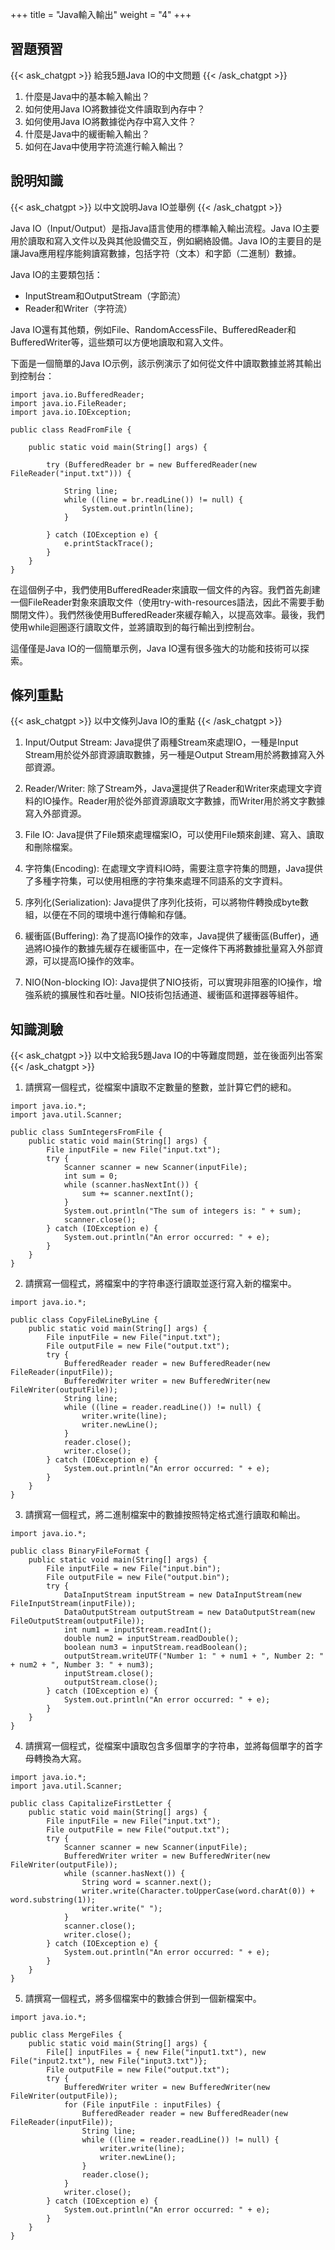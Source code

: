 +++
title = "Java輸入輸出"
weight = "4"
+++
## 習題預習
{{< ask_chatgpt >}}
給我5題Java IO的中文問題
{{< /ask_chatgpt >}}



1. 什麼是Java中的基本輸入輸出？ 
2. 如何使用Java IO將數據從文件讀取到內存中？ 
3. 如何使用Java IO將數據從內存中寫入文件？ 
4. 什麼是Java中的緩衝輸入輸出？ 
5. 如何在Java中使用字符流進行輸入輸出？   

## 說明知識
{{< ask_chatgpt >}}
以中文說明Java IO並舉例
{{< /ask_chatgpt >}}



Java IO（Input/Output）是指Java語言使用的標準輸入輸出流程。Java IO主要用於讀取和寫入文件以及與其他設備交互，例如網絡設備。Java IO的主要目的是讓Java應用程序能夠讀寫數據，包括字符（文本）和字節（二進制）數據。

Java IO的主要類包括：

- InputStream和OutputStream（字節流）
- Reader和Writer（字符流）

Java IO還有其他類，例如File、RandomAccessFile、BufferedReader和BufferedWriter等，這些類可以方便地讀取和寫入文件。

下面是一個簡單的Java IO示例，該示例演示了如何從文件中讀取數據並將其輸出到控制台：

```
import java.io.BufferedReader;
import java.io.FileReader;
import java.io.IOException;

public class ReadFromFile {

    public static void main(String[] args) {

        try (BufferedReader br = new BufferedReader(new FileReader("input.txt"))) {

            String line;
            while ((line = br.readLine()) != null) {
                System.out.println(line);
            }

        } catch (IOException e) {
            e.printStackTrace();
        }
    }
}
```

在這個例子中，我們使用BufferedReader來讀取一個文件的內容。我們首先創建一個FileReader對象來讀取文件（使用try-with-resources語法，因此不需要手動關閉文件）。我們然後使用BufferedReader來緩存輸入，以提高效率。最後，我們使用while迴圈逐行讀取文件，並將讀取到的每行輸出到控制台。

這僅僅是Java IO的一個簡單示例，Java IO還有很多強大的功能和技術可以探索。   

## 條列重點
{{< ask_chatgpt >}}
以中文條列Java IO的重點
{{< /ask_chatgpt >}}



1. Input/Output Stream: Java提供了兩種Stream來處理IO，一種是Input Stream用於從外部資源讀取數據，另一種是Output Stream用於將數據寫入外部資源。

2. Reader/Writer: 除了Stream外，Java還提供了Reader和Writer來處理文字資料的IO操作。Reader用於從外部資源讀取文字數據，而Writer用於將文字數據寫入外部資源。

3. File IO: Java提供了File類來處理檔案IO，可以使用File類來創建、寫入、讀取和刪除檔案。

4. 字符集(Encoding): 在處理文字資料IO時，需要注意字符集的問題，Java提供了多種字符集，可以使用相應的字符集來處理不同語系的文字資料。

5. 序列化(Serialization): Java提供了序列化技術，可以將物件轉換成byte數組，以便在不同的環境中進行傳輸和存儲。

6. 緩衝區(Buffering): 為了提高IO操作的效率，Java提供了緩衝區(Buffer)，通過將IO操作的數據先緩存在緩衝區中，在一定條件下再將數據批量寫入外部資源，可以提高IO操作的效率。

7. NIO(Non-blocking IO): Java提供了NIO技術，可以實現非阻塞的IO操作，增強系統的擴展性和吞吐量。NIO技術包括通道、緩衝區和選擇器等組件。   

## 知識測驗
{{< ask_chatgpt >}}
以中文給我5題Java IO的中等難度問題，並在後面列出答案
{{< /ask_chatgpt >}}



1. 請撰寫一個程式，從檔案中讀取不定數量的整數，並計算它們的總和。

```
import java.io.*;
import java.util.Scanner;

public class SumIntegersFromFile {
    public static void main(String[] args) {
        File inputFile = new File("input.txt");
        try {
            Scanner scanner = new Scanner(inputFile);
            int sum = 0;
            while (scanner.hasNextInt()) {
                sum += scanner.nextInt();
            }
            System.out.println("The sum of integers is: " + sum);
            scanner.close();
        } catch (IOException e) {
            System.out.println("An error occurred: " + e);
        }
    }
}
```

2. 請撰寫一個程式，將檔案中的字符串逐行讀取並逐行寫入新的檔案中。

```
import java.io.*;

public class CopyFileLineByLine {
    public static void main(String[] args) {
        File inputFile = new File("input.txt");
        File outputFile = new File("output.txt");
        try {
            BufferedReader reader = new BufferedReader(new FileReader(inputFile));
            BufferedWriter writer = new BufferedWriter(new FileWriter(outputFile));
            String line;
            while ((line = reader.readLine()) != null) {
                writer.write(line);
                writer.newLine();
            }
            reader.close();
            writer.close();
        } catch (IOException e) {
            System.out.println("An error occurred: " + e);
        }
    }
}
```

3. 請撰寫一個程式，將二進制檔案中的數據按照特定格式進行讀取和輸出。

```
import java.io.*;

public class BinaryFileFormat {
    public static void main(String[] args) {
        File inputFile = new File("input.bin");
        File outputFile = new File("output.bin");
        try {
            DataInputStream inputStream = new DataInputStream(new FileInputStream(inputFile));
            DataOutputStream outputStream = new DataOutputStream(new FileOutputStream(outputFile));
            int num1 = inputStream.readInt();
            double num2 = inputStream.readDouble();
            boolean num3 = inputStream.readBoolean();
            outputStream.writeUTF("Number 1: " + num1 + ", Number 2: " + num2 + ", Number 3: " + num3);
            inputStream.close();
            outputStream.close();
        } catch (IOException e) {
            System.out.println("An error occurred: " + e);
        }
    }
}
```

4. 請撰寫一個程式，從檔案中讀取包含多個單字的字符串，並將每個單字的首字母轉換為大寫。

```
import java.io.*;
import java.util.Scanner;

public class CapitalizeFirstLetter {
    public static void main(String[] args) {
        File inputFile = new File("input.txt");
        File outputFile = new File("output.txt");
        try {
            Scanner scanner = new Scanner(inputFile);
            BufferedWriter writer = new BufferedWriter(new FileWriter(outputFile));
            while (scanner.hasNext()) {
                String word = scanner.next();
                writer.write(Character.toUpperCase(word.charAt(0)) + word.substring(1));
                writer.write(" ");
            }
            scanner.close();
            writer.close();
        } catch (IOException e) {
            System.out.println("An error occurred: " + e);
        }
    }
}
```

5. 請撰寫一個程式，將多個檔案中的數據合併到一個新檔案中。

```
import java.io.*;

public class MergeFiles {
    public static void main(String[] args) {
        File[] inputFiles = { new File("input1.txt"), new File("input2.txt"), new File("input3.txt")};
        File outputFile = new File("output.txt");
        try {
            BufferedWriter writer = new BufferedWriter(new FileWriter(outputFile));
            for (File inputFile : inputFiles) {
                BufferedReader reader = new BufferedReader(new FileReader(inputFile));
                String line;
                while ((line = reader.readLine()) != null) {
                    writer.write(line);
                    writer.newLine();
                }
                reader.close();
            }
            writer.close();
        } catch (IOException e) {
            System.out.println("An error occurred: " + e);
        }
    }
}
```   

